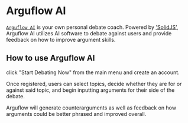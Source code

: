 # Arguflow AI

[`Arguflow AI`](https://arguflow.com) is your own personal debate coach. Powered by ['SolidJS'](https://solidjs.com), Arguflow AI utilizes AI software to debate against users and provide feedback on how to improve argument skills.

## How to use Arguflow AI

click "Start Debating Now" from the main menu and create an account.

Once registered, users can select topics, decide whether they are for or against said topic, and begin inputting arguments for their side of the debate. 

Arguflow will generate counterarguments as well as feedback on how arguments could be better phrased and improved overall.
